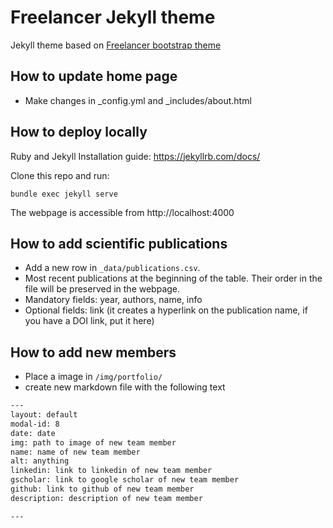 Freelancer Jekyll theme  
=========================

Jekyll theme based on [Freelancer bootstrap theme ](http://startbootstrap.com/template-overviews/freelancer/)

## How to update home page
- Make changes in _config.yml and _includes/about.html

## How to deploy locally

Ruby and Jekyll Installation guide: https://jekyllrb.com/docs/

Clone this repo and run:

```shell
bundle exec jekyll serve
```

The webpage is accessible from http://localhost:4000

## How to add scientific publications

- Add a new row in `_data/publications.csv`.
- Most recent publications at the beginning of the table. Their order in the file will be preserved in the webpage.
- Mandatory fields: year, authors, name, info
- Optional fields: link (it creates a hyperlink on the publication name, if you have a DOI link, put it here)

## How to add new members
 - Place a image in `/img/portfolio/`
 - create new markdown file with the following text
```txt
---
layout: default
modal-id: 8
date: date 
img: path to image of new team member
name: name of new team member
alt: anything 
linkedin: link to linkedin of new team member
gscholar: link to google scholar of new team member
github: link to github of new team member
description: description of new team member

---
```


